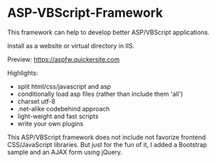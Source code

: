 # ASP-VBScript-Framework

This framework can help to develop better ASP/VBScript applications. 

Install as a website or virtual directory in IIS.

Preview: https://aspfw.quickersite.com

Highlights:
* split html/css/javascript and asp
* conditionally load asp files (rather than include them 'all')
* charset utf-8
* .net-alike codebehind approach
* light-weight and fast scripts
* write your own plugins

This ASP/VBScript framework does not include not favorize frontend CSS/JavaScript libraries. But just for the fun of it, 
I added a Bootstrap sample and an AJAX form using jQuery. 